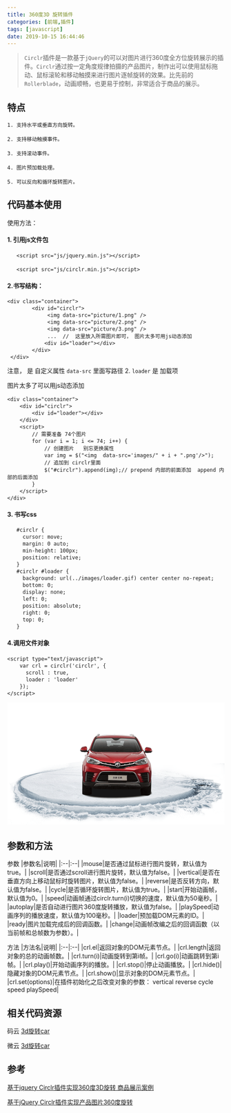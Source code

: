 ```yaml
---
title: 360度3D 旋转插件
categories: [前端,插件]
tags: [javascript] 
date: 2019-10-15 16:44:46
---
```


>`Circlr`插件是一款基于`jQuery`的可以对图片进行360度全方位旋转展示的插件。`Circlr`通过按一定角度规律拍摄的产品图片，制作出可以使用鼠标拖动、鼠标滚轮和移动触摸来进行图片逐帧旋转的效果。比先前的`Rollerblade`，动画顺畅，也更易于控制，非常适合于商品的展示。

## 特点

    1. 支持水平或垂直方向旋转。
    
    2. 支持移动触摸事件。
    
    3. 支持滚动事件。
    
    4. 图片预加载处理。
    
    5. 可以反向和循环旋转图片。

## 代码基本使用

使用方法：

#### 1. 引用js文件包


       <script src="js/jquery.min.js"></script>
    
       <script src="js/circlr.min.js"></script>
  

 ####   2.书写结构：


    <div class="container">
            <div id="circlr">
                 <img data-src="picture/1.png" />
                 <img data-src="picture/2.png" /> 
                 <img data-src="picture/3.png" />  
                 ...  //  这里放入所需图片即可， 图片太多可用js动态添加
                <div id="loader"></div>
            </div>
     </div>


注意， 是 自定义属性  `data-src` 里面写路径    2.  `loader` 是 加载项 

图片太多了可以用js动态添加

    <div class="container">
        <div id="circlr">
            <div id="loader"></div>
        </div>
        <script>
            // 需要准备 74个图片
            for (var i = 1; i <= 74; i++) {
                // 创建图片   别忘更换属性
                var img = $("<img  data-src='images/" + i + ".png'/>");
                // 追加到 circlr里面
                $("#circlr").append(img);// prepend 内部的前面添加  append 内部的后面添加
            }
        </script>
    </div>


#### 3. 书写css


       #circlr {
         cursor: move;
         margin: 0 auto;
         min-height: 100px;
         position: relative;
       }
       #circlr #loader {
         background: url(../images/loader.gif) center center no-repeat;
         bottom: 0;
         display: none;
         left: 0;
         position: absolute;
         right: 0;
         top: 0;
       }

#### 4.调用文件对象

    <script type="text/javascript">
        var crl = circlr('circlr', {
          scroll : true,
          loader : 'loader'
        });
    </script>


![](https://raw.githubusercontent.com/qnyt1993/picture/master/img/2019/10/15/1.png)

## 参数和方法

参数
|参数名|说明|
|:--|:--|
|mouse|是否通过鼠标进行图片旋转，默认值为true。|
|scroll|是否通过scroll进行图片旋转，默认值为false。|
|vertical|是否在垂直方向上移动鼠标时旋转图片，默认值为false。|
|reverse|是否反转方向，默认值为false。|
|cycle|是否循环旋转图片，默认值为true。|
|start|开始动画帧，默认值为0。|
|speed|动画帧通过circlr.turn(i)切换的速度，默认值为50毫秒。|
|autoplay|是否自动进行图片360度旋转播放，默认值为false。|
|playSpeed|动画序列的播放速度，默认值为100毫秒。|
|loader|预加载DOM元素的ID。|
|ready|图片加载完成后的回调函数。|
|change|动画帧改编之后的回调函数（以当前帧和总帧数为参数）。|

方法
|方法名|说明|
|:--|:--|
|crl.el|返回对象的DOM元素节点。|
|crl.length|返回对象的总的动画帧数。|
|crl.turn(i)|动画旋转到第i帧。|
|crl.go(i)|动画跳转到第i帧。|
|crl.play()|开始动画序列的播放。|
|crl.stop()|停止动画播放。|
|crl.hide()|隐藏对象的DOM元素节点。|
|crl.show()|显示对象的DOM元素节点。|
|crl.set(options)|在插件初始化之后改变对象的参数：
    vertical
    reverse
    cycle
    speed
    playSpeed|



## 相关代码资源

码云
[3d旋转car](https://gitee.com/an1993/3D-car)

微云
[3d旋转car](https://share.weiyun.com/5NzLozb)

## 参考

[基于jquery Circlr插件实现360度3D旋转 商品展示案例](https://blog.csdn.net/zero________________/article/details/80373248)

[基于jQuery Circlr插件实现产品图片360度旋转](https://www.jb51.net/article/72460.htm)



